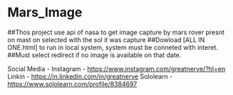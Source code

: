 # Mars_Image
##Thos project use api of nasa to get image capture by mars rover presnt on mast on selected with the sol it was capture
##Dowload [ALL IN ONE.html] to run in local system, system must be conneted with interet.
##Must select redirect if no image is available on that date.

Social Media - 
Instagram - https://www.instagram.com/greatnerve/?hl=en
Linkin - https://in.linkedin.com/in/greatnerve
Sololearn - https://www.sololearn.com/profile/8384697

